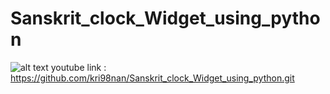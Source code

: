 # Sanskrit_clock_Widget_using_python
![alt text]([https://github.com/[username]/[reponame]/blob/[branch]/image.jpg?raw=true](https://github.com/kri98nan/Sanskrit_clock_Widget_using_python/blob/main/ss.png))
youtube link : https://github.com/kri98nan/Sanskrit_clock_Widget_using_python.git
